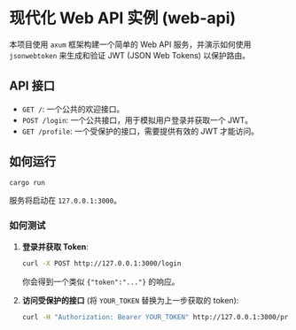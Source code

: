 # 现代化 Web API 实例 (web-api)

本项目使用 `axum` 框架构建一个简单的 Web API 服务，并演示如何使用 `jsonwebtoken` 来生成和验证 JWT (JSON Web Tokens) 以保护路由。

## API 接口

- `GET /`: 一个公共的欢迎接口。
- `POST /login`: 一个公共接口，用于模拟用户登录并获取一个 JWT。
- `GET /profile`: 一个受保护的接口，需要提供有效的 JWT 才能访问。

## 如何运行

```bash
cargo run
```

服务将启动在 `127.0.0.1:3000`。

### 如何测试

1.  **登录并获取 Token**:
    ```bash
    curl -X POST http://127.0.0.1:3000/login
    ```
    你会得到一个类似 `{"token":"..."}` 的响应。

2.  **访问受保护的接口** (将 `YOUR_TOKEN` 替换为上一步获取的 token):
    ```bash
    curl -H "Authorization: Bearer YOUR_TOKEN" http://127.0.0.1:3000/profile
    ```
